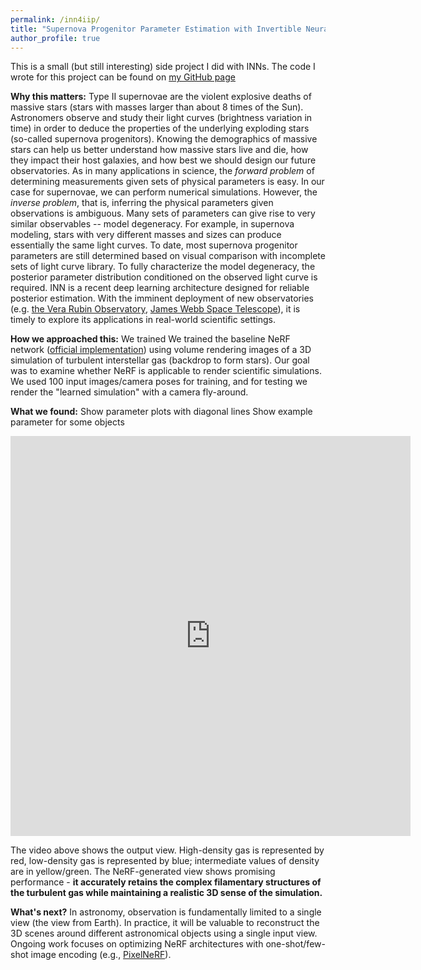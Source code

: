 ```yaml
---
permalink: /inn4iip/
title: "Supernova Progenitor Parameter Estimation with Invertible Neural Networks (INNs)"
author_profile: true
---
```

This is a small (but still interesting) side project I did with INNs. The code I wrote for this project can be found on [my GitHub page](https://github.com/bthtsang/FrEIA/blob/master/inn4iip.py)

**Why this matters:**
Type II supernovae are the violent explosive deaths of massive stars (stars with masses larger than about 8 times of the Sun).
Astronomers observe and study their light curves (brightness variation in time) in order to deduce the properties of the underlying exploding stars (so-called supernova progenitors). Knowing the demographics of massive stars can help us better understand how massive stars live and die, how they impact their host galaxies, and how best we should design our future observatories. 
As in many applications in science, the *forward problem* of determining measurements given sets of physical parameters is easy. In our case for supernovae, we can perform numerical simulations. 
However, the *inverse problem*, that is, inferring the physical parameters given observations is ambiguous. Many sets of parameters can give rise to very similar observables -- model degeneracy. For example, in supernova modeling, stars with very different masses and sizes can produce essentially the same light curves. 
To date, most supernova progenitor parameters are still determined based on visual comparison with incomplete sets of light curve library. 
To fully characterize the model degeneracy, the posterior parameter distribution conditioned on the observed light curve is required.
INN is a recent deep learning architecture designed for reliable posterior estimation. 
With the imminent deployment of new observatories (e.g. [the Vera Rubin Observatory](https://www.lsst.org/), [James Webb Space Telescope](https://www.jwst.nasa.gov/)), it is timely to explore its applications in real-world scientific settings.


**How we approached this:**
We trained 
We trained the baseline NeRF network ([official implementation](https://www.matthewtancik.com/nerf)) using volume rendering images of a 3D simulation of turbulent interstellar gas (backdrop to form stars). Our goal was to examine whether NeRF is applicable to render scientific simulations. We used 100 input images/camera poses for training, and for testing we render the "learned simulation" with a camera fly-around.

**What we found:**
Show parameter plots with diagonal lines
Show example parameter for some objects


<iframe src="https://player.vimeo.com/video/587604817?h=2db627bf89" width="640" height="640" frameborder="0" allow="autoplay; fullscreen; picture-in-picture" allowfullscreen></iframe>

The video above shows the output view. High-density gas is represented by red, low-density gas is represented by blue; intermediate values of density are in yellow/green. The NeRF-generated view shows promising performance - **it accurately retains the complex filamentary structures of the turbulent gas while maintaining a realistic 3D sense of the simulation.**


**What's next?** 
In astronomy, observation is fundamentally limited to a single view (the view from Earth). In practice, it will be valuable to reconstruct the 3D scenes around different astronomical objects using a single input view. Ongoing work focuses on optimizing NeRF architectures with one-shot/few-shot image encoding (e.g., [PixelNeRF](https://github.com/sxyu/pixel-nerf)).
